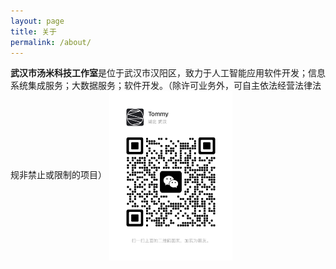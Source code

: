 ```yaml
---
layout: page
title: 关于
permalink: /about/
---
```


<b>武汉市汤米科技工作室</b>是位于武汉市汉阳区，致力于人工智能应用软件开发；信息系统集成服务；大数据服务；软件开发。（除许可业务外，可自主依法经营法律法规非禁止或限制的项目）
![请联系](/assets/wechat.jpeg)

<style>
img {
    max-width: 39.1%;
    vertical-align: middle;
}
</style>